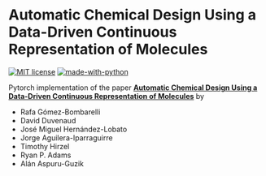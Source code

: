 # Automatic Chemical Design Using a Data-Driven Continuous Representation of Molecules  
[![MIT
license](https://img.shields.io/badge/License-MIT-blue.svg)](https://lbesson.mit-license.org/)
[![made-with-python](https://img.shields.io/badge/Made%20with-Python-1f425f.svg)](https://www.python.org/)

Pytorch implementation of the paper [**Automatic Chemical Design Using a
Data-Driven Continuous Representation of
Molecules**](https://pubs.acs.org/doi/10.1021/acscentsci.7b00572) by
 * Rafa Gómez-Bombarelli
 * David Duvenaud
 * José Miguel Hernández-Lobato
 * Jorge Aguilera-Iparraguirre
 * Timothy Hirzel
 * Ryan P. Adams
 * Alán Aspuru-Guzik
